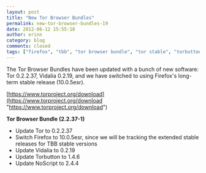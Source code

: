 ```yaml
---
layout: post
title: "New Tor Browser Bundles"
permalink: new-tor-browser-bundles-19
date: 2012-06-12 15:55:18
author: erinn
category: blog
comments: closed
tags: ["firefox", "tbb", "tor browser bundle", "tor stable", "torbutton"]
---
```


The Tor Browser Bundles have been updated with a bunch of new software: Tor 0.2.2.37, Vidalia 0.2.19, and we have switched to using Firefox's long-term stable release (10.0.5esr).

[https://www.torproject.org/download](https://www.torproject.org/download "https://www.torproject.org/download")

**Tor Browser Bundle (2.2.37-1)**

-   Update Tor to 0.2.2.37
-   Switch Firefox to 10.0.5esr, since we will be tracking the extended stable releases for TBB stable versions
-   Update Vidalia to 0.2.19
-   Update Torbutton to 1.4.6
-   Update NoScript to 2.4.4

